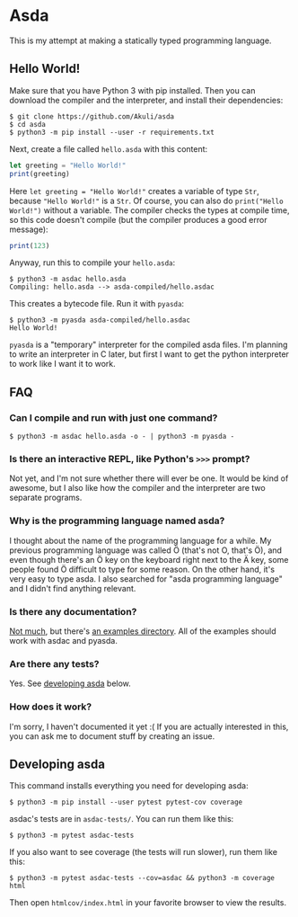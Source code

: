 # Asda

This is my attempt at making a statically typed programming language.


## Hello World!

Make sure that you have Python 3 with pip installed. Then you can download the
compiler and the interpreter, and install their dependencies:

```
$ git clone https://github.com/Akuli/asda
$ cd asda
$ python3 -m pip install --user -r requirements.txt
```

Next, create a file called `hello.asda` with this content:

```js
let greeting = "Hello World!"
print(greeting)
```

Here `let greeting = "Hello World!"` creates a variable of type `Str`, because
`"Hello World!"` is a `Str`. Of course, you can also do `print("Hello World!")`
without a variable. The compiler checks the types at compile time, so this code
doesn't compile (but the compiler produces a good error message):

```js
print(123)
```

Anyway, run this to compile your `hello.asda`:

```
$ python3 -m asdac hello.asda
Compiling: hello.asda --> asda-compiled/hello.asdac
```

This creates a bytecode file. Run it with `pyasda`:

```
$ python3 -m pyasda asda-compiled/hello.asdac
Hello World!
```

`pyasda` is a "temporary" interpreter for the compiled asda files. I'm planning
to write an interpreter in C later, but first I want to get the python
interpreter to work like I want it to work.


## FAQ

### Can I compile and run with just one command?

```
$ python3 -m asdac hello.asda -o - | python3 -m pyasda -
```

### Is there an interactive REPL, like Python's `>>>` prompt?

Not yet, and I'm not sure whether there will ever be one. It would be
kind of awesome, but I also like how the compiler and the interpreter
are two separate programs.

### Why is the programming language named asda?

I thought about the name of the programming language for a while. My previous
programming language was called Ö (that's not O, that's Ö), and even though
there's an Ö key on the keyboard right next to the Ä key, some people found Ö
difficult to type for some reason. On the other hand, it's very easy to type
asda. I also searched for "asda programming language" and I didn't find
anything relevant.

### Is there any documentation?

[Not much](docs/), but there's [an examples directory](examples/). All of the
examples should work with asdac and pyasda.

### Are there any tests?

Yes. See [developing asda](#developing-asda) below.

### How does it work?

I'm sorry, I haven't documented it yet :( If you are actually interested
in this, you can ask me to document stuff by creating an issue.


## Developing asda

This command installs everything you need for developing asda:

```
$ python3 -m pip install --user pytest pytest-cov coverage
```

asdac's tests are in `asdac-tests/`. You can run them like this:

```
$ python3 -m pytest asdac-tests
```

If you also want to see coverage (the tests will run slower), run them like
this:

```
$ python3 -m pytest asdac-tests --cov=asdac && python3 -m coverage html
```

Then open `htmlcov/index.html` in your favorite browser to view the results.
